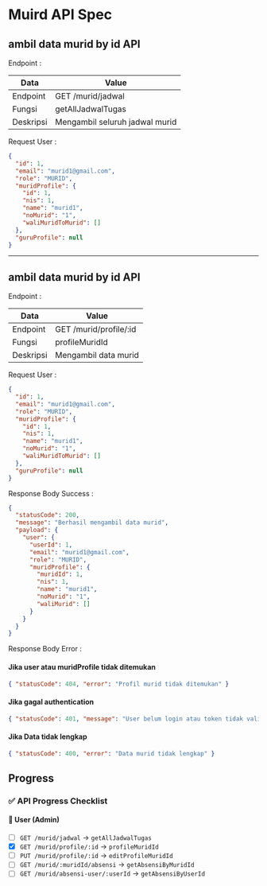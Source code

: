# Muird API Spec

## ambil data murid by id API

Endpoint :

| Data      | Value                          |
| --------- | ------------------------------ |
| Endpoint  | GET /murid/jadwal              |
| Fungsi    | getAllJadwalTugas              |
| Deskripsi | Mengambil seluruh jadwal murid |

Request User :

```json
{
  "id": 1,
  "email": "murid1@gmail.com",
  "role": "MURID",
  "muridProfile": {
    "id": 1,
    "nis": 1,
    "name": "murid1",
    "noMurid": "1",
    "waliMuridToMurid": []
  },
  "guruProfile": null
}
```

---

## ambil data murid by id API

Endpoint :

| Data      | Value                  |
| --------- | ---------------------- |
| Endpoint  | GET /murid/profile/:id |
| Fungsi    | profileMuridId         |
| Deskripsi | Mengambil data murid   |

Request User :

```json
{
  "id": 1,
  "email": "murid1@gmail.com",
  "role": "MURID",
  "muridProfile": {
    "id": 1,
    "nis": 1,
    "name": "murid1",
    "noMurid": "1",
    "waliMuridToMurid": []
  },
  "guruProfile": null
}
```

Response Body Success :

```json
{
  "statusCode": 200,
  "message": "Berhasil mengambil data murid",
  "payload": {
    "user": {
      "userId": 1,
      "email": "murid1@gmail.com",
      "role": "MURID",
      "muridProfile": {
        "muridId": 1,
        "nis": 1,
        "name": "murid1",
        "noMurid": "1",
        "waliMurid": []
      }
    }
  }
}
```

Response Body Error :

#### Jika user atau muridProfile tidak ditemukan

```json
{ "statusCode": 404, "error": "Profil murid tidak ditemukan" }
```

#### Jika gagal authentication

```json
{ "statusCode": 401, "message": "User belum login atau token tidak valid" }
```

#### Jika Data tidak lengkap

```json
{ "statusCode": 400, "error": "Data murid tidak lengkap" }
```

## Progress

### ✅ API Progress Checklist

#### 👤 User (Admin)

- [ ] `GET /murid/jadwal` → `getAllJadwalTugas`
- [x] `GET /murid/profile/:id` → `profileMuridId`
- [ ] `PUT /murid/profile/:id` → `editProfileMuridId`
- [ ] `GET /murid/:muridId/absensi` → `getAbsensiByMuridId`
- [ ] `GET /murid/absensi-user/:userId` → `getAbsensiByUserId`
